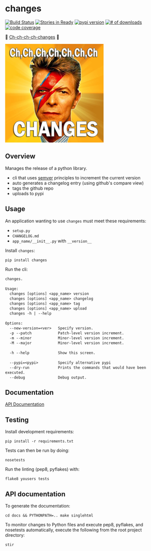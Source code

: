 # changes

[![Build Status](https://secure.travis-ci.org/michaeljoseph/changes.png)](http://travis-ci.org/michaeljoseph/changes)
[![Stories in Ready](https://badge.waffle.io/michaeljoseph/changes.png?label=ready)](https://waffle.io/michaeljoseph/changes)
[![pypi version](https://badge.fury.io/py/changes.png)](http://badge.fury.io/py/changes)
[![# of downloads](https://pypip.in/d/changes/badge.png)](https://crate.io/packages/changes?version=latest)
[![code coverage](https://coveralls.io/repos/michaeljoseph/changes/badge.png?branch=master)](https://coveralls.io/r/michaeljoseph/changes?branch=master)

:musical_note: [Ch-ch-ch-ch-changes](http://www.youtube.com/watch?v=pl3vxEudif8) :musical_note: 

![changes](https://github.com/michaeljoseph/changes/raw/master/resources/changes.png)

## Overview

Manages the release of a python library.

* cli that uses [semver][0] principles to increment the current version
* auto generates a changelog entry (using github's compare view)
* tags the github repo
* uploads to pypi

## Usage

An application wanting to use `changes` must meet these requirements: 

* `setup.py`
* `CHANGELOG.md`
* `app_name/__init__.py` with `__version__`

Install `changes`:

    pip install changes

Run the cli:

```
changes.

Usage:
  changes [options] <app_name> version
  changes [options] <app_name> changelog
  changes [options] <app_name> tag
  changes [options] <app_name> upload
  changes -h | --help

Options:
  --new-version=<ver>   Specify version.
  -p --patch            Patch-level version increment.
  -m --minor            Minor-level version increment.
  -M --major            Minor-level version increment.

  -h --help             Show this screen.

  --pypi=<pypi>         Specify alternative pypi
  --dry-run             Prints the commands that would have been executed.
  --debug               Debug output.
```

## Documentation

[API Documentation][1]

## Testing ##

Install development requirements:

    pip install -r requirements.txt

Tests can then be run by doing:

    nosetests

Run the linting (pep8, pyflakes) with:

    flake8 yousers tests

## API documentation

To generate the documentation:

    cd docs && PYTHONPATH=.. make singlehtml

To monitor changes to Python files and execute pep8, pyflakes, and nosetests
automatically, execute the following from the root project directory:

    stir


[0]:http://semver.org
[1]:http://changes.rtfd.org
